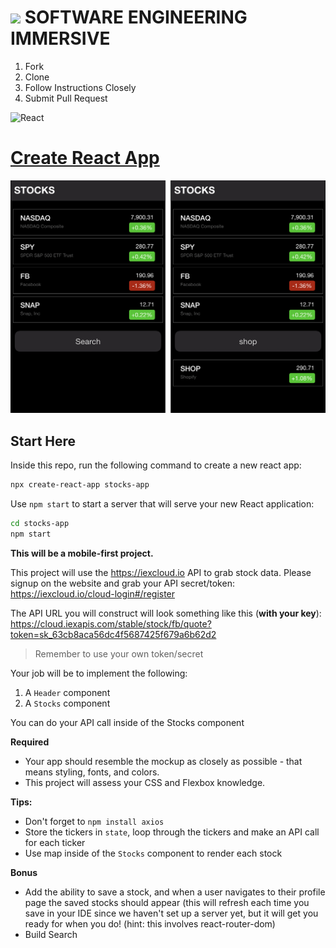 # ![](https://ga-dash.s3.amazonaws.com/production/assets/logo-9f88ae6c9c3871690e33280fcf557f33.png)  SOFTWARE ENGINEERING IMMERSIVE

1. Fork
2. Clone
3. Follow Instructions Closely
4. Submit Pull Request

![React](https://www.import.io/wp-content/uploads/2017/10/React-logo-1.png)

# [Create React App](https://facebook.github.io/create-react-app)

![](stocks-app.png)

## Start Here

Inside this repo, run the following command to create a new react app:

```sh
npx create-react-app stocks-app
```

Use `npm start` to start a server that will serve your new React application:

```bash
cd stocks-app
npm start
```
**This will be a mobile-first project.**

This project will use the https://iexcloud.io API to grab stock data. Please signup on the website and grab your API secret/token: https://iexcloud.io/cloud-login#/register

The API URL you will construct will look something like this (**with your key**): https://cloud.iexapis.com/stable/stock/fb/quote?token=sk_63cb8aca56dc4f5687425f679a6b62d2

> Remember to use your own token/secret

Your job will be to implement the following:

1. A `Header` component
1. A `Stocks` component

You can do your API call inside of the Stocks component

**Required**
- Your app should resemble the mockup as closely as possible - that means styling, fonts, and colors.
- This project will assess your CSS and Flexbox knowledge.

**Tips:**
- Don't forget to `npm install axios`
- Store the tickers in `state`, loop through the tickers and make an API call for each ticker
- Use map inside of the `Stocks` component to render each stock

**Bonus**
- Add the ability to save a stock, and when a user navigates to their profile page the saved stocks should appear (this will refresh each time you save in your IDE since we haven't set up a server yet, but it will get you ready for when you do! (hint: this involves react-router-dom)
- Build Search
